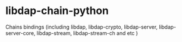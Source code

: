 # libdap-chain-python
Chains bindings (including libdap, libdap-crypto, libdap-server, libdap-server-core, libdap-stream, libdap-stream-ch and etc )
